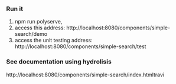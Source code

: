 ### Run it

1. npm run polyserve, 
2. access this address: http://localhost:8080/components/simple-search/demo
3. access the unit testing address: http://localhost:8080/components/simple-search/test

### See documentation using hydrolisis

http://localhost:8080/components/simple-search/index.htmltravi